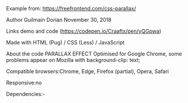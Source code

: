 Example from: https://freefrontend.com/css-parallax/

Author
Guilmain Dorian
November 30, 2018

Links
demo and code
(https://codepen.io/Craaftx/pen/yQGpwa)


Made with
HTML (Pug) / CSS (Less) / JavaScript

About the code
PARALLAX EFFECT
Optimised for Google Chrome, some problems appear on Mozilla with background-clip: text;

Compatible browsers:Chrome, Edge, Firefox (partial), Opera, Safari

Responsive:no

Dependencies:-
